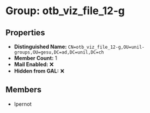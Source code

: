 # Group: otb_viz_file_12-g

## Properties

- **Distinguished Name:** `CN=otb_viz_file_12-g,OU=unil-groups,OU=gesu,DC=ad,DC=unil,DC=ch`
- **Member Count:** 1
- **Mail Enabled:** ❌
- **Hidden from GAL:** ❌

## Members

- lpernot
